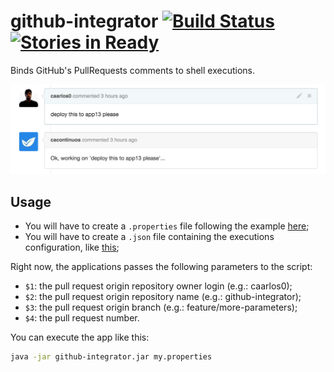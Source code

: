# github-integrator [![Build Status](https://travis-ci.org/caarlos0/github-integrator.svg?branch=master)](https://travis-ci.org/caarlos0/github-integrator) [![Stories in Ready](https://badge.waffle.io/caarlos0/github-integrator.png?label=ready&title=Ready)](https://waffle.io/caarlos0/github-integrator)

Binds GitHub's PullRequests comments to shell executions.

![screenshot](/image.png)

## Usage

- You will have to create a `.properties` file following the example [here][props];
- You will have to create a `.json` file containing the executions configuration,
like [this][executions];

Right now, the applications passes the following parameters to the script:

- `$1`: the pull request origin repository owner login (e.g.: caarlos0);
- `$2`: the pull request origin repository name (e.g.: github-integrator);
- `$3`: the pull request origin branch (e.g.: feature/more-parameters);
- `$4`: the pull request number.


You can execute the app like this:

```sh
java -jar github-integrator.jar my.properties
```

[props]: /src/test/resources/test.properties
[executions]: /src/test/resources/test.executions.json
